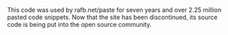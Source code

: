 This code was used by rafb.net/paste for seven years and over 2.25 million pasted code snippets. Now that the site has been discontinued, its source code is being put into the open source community.